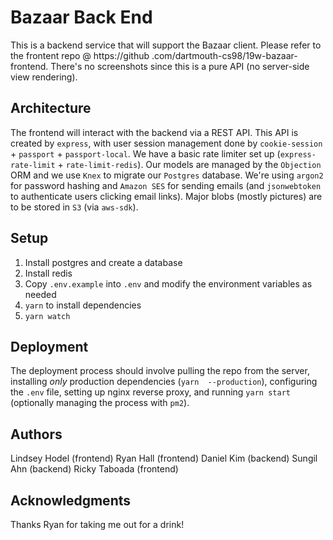 # Bazaar Back End

This is a backend service that will support the Bazaar client. Please refer to the frontent repo @ https://github
.com/dartmouth-cs98/19w-bazaar-frontend. There's no screenshots since this is a pure API (no server-side view 
rendering).

## Architecture

The frontend will interact with the backend via a REST API. This API is created by `express`, with user session 
management done by 
`cookie-session` + `passport` + `passport-local`. We have a basic rate limiter set up (`express-rate-limit` + 
`rate-limit-redis`). Our models are managed by the `Objection` ORM and we use `Knex` to migrate our `Postgres` database. We're 
using `argon2` for password hashing and `Amazon SES` for sending emails (and `jsonwebtoken` to authenticate users clicking 
email links). Major blobs 
(mostly pictures) are to be stored 
in `S3` (via `aws-sdk`).

## Setup

1. Install postgres and create a database
2. Install redis
3. Copy `.env.example` into `.env` and modify the environment variables as needed
4. `yarn` to install dependencies
5. `yarn watch`

## Deployment

The deployment 
process should involve pulling the repo from the server, installing *only* production dependencies (`yarn 
--production`), configuring the `.env` file, setting up nginx reverse proxy, and running `yarn start` (optionally 
managing the process with `pm2`).

## Authors

Lindsey Hodel (frontend)
Ryan Hall (frontend)
Daniel Kim (backend)
Sungil Ahn (backend)
Ricky Taboada (frontend)

## Acknowledgments

Thanks Ryan for taking me out for a drink!
